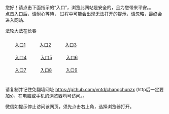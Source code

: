 您好！请点击下面指示的“入口”，浏览此网站是安全的，且为您带来平安。。 <br/>
点击入口后，请耐心等待， 过程中可能会出现无法打开的提示，请忽略，最终会进入网站. </br>

法轮大法在长春<br/>
<div style="padding:10px"><a style="margin:20px" target="_blank" href="https://dylqi18npvrzm.cloudfront.net/2Qpsp?ngqnc" id="ccLink1" rel="nofollow">入口1</a> <a target="_blank" style="margin:20px" href="https://d3t0yxys2chzfm.cloudfront.net/2Qpsp?rqewilf" id="ccLink2" rel="nofollow">入口2</a> <a style="margin:20px" target="_blank" href="https://d1nush6r9uqjw8.cloudfront.net/2Qpsp?ecjwl" id="ccLink3" rel="nofollow">入口3</a></div>

<div style="padding:10px" ><a style="margin:20px" target="_blank" href="https://dylqi18npvrzm.cloudfront.net/2Qpsp?ngqnc" id="ccLink4" rel="nofollow">入口4</a> <a style="margin:20px" href="https://d3t0yxys2chzfm.cloudfront.net/2Qpsp?rqewilf" target="_blank" id="ccLink5" rel="nofollow">入口5</a> <a style="margin:20px" href="https://d1nush6r9uqjw8.cloudfront.net/2Qpsp?ecjwl" target="_blank" id="ccLink6" rel="nofollow">入口6</a></div>

<div style="padding:10px"><a style="margin:20px" target="_blank" href="https://dylqi18npvrzm.cloudfront.net/2Qpsp?ngqnc" id="ccLink7" rel="nofollow">入口7</a> <a style="margin:20px" href="https://d3t0yxys2chzfm.cloudfront.net/2Qpsp?rqewilf" target="_blank" id="ccLink8" rel="nofollow">入口8</a> <a style="margin:20px" target="_blank" href="https://d1nush6r9uqjw8.cloudfront.net/2Qpsp?ecjwl" id="ccLink9" rel="nofollow">入口9</a></div>

<br/>



请复制并记住免翻墙网址 https://github.com/yntd/changchunzx (http后一定要加s)，在电脑或手机的浏览器均可访问。。<br/>

微信如提示停止访问该网页，须先点击右上角，选择浏览器打开。
